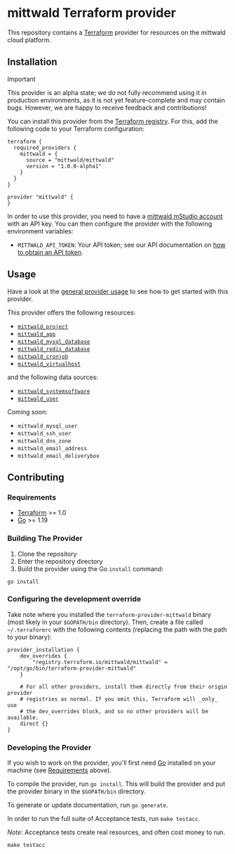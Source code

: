 # mittwald Terraform provider

This repository contains a [Terraform](https://www.terraform.io) provider for resources on the mittwald cloud platform. 

## Installation

> [!IMPORTANT]
> This provider is an alpha state; we do not fully recommend using it in production environments, as it is not yet feature-complete and may contain bugs. However, we are happy to receive feedback and contributions!

You can install this provider from the [Terraform registry](https://registry.terraform.io/providers/mittwald/mittwald/latest). For this, add the following code to your Terraform configuration:

```hcl
terraform {
  required_providers {
    mittwald = {
      source = "mittwald/mittwald"
      version = "1.0.0-alpha1"
    }
  }
}

provider "mittwald" {
}
```

In order to use this provider, you need to have a [mittwald mStudio account](https://studio.mittwald.de) with an API key. You can then configure the provider with the following environment variables:

- `MITTWALD_API_TOKEN`: Your API token; see our API documentation on [how to obtain an API token](https://developer.mittwald.de/docs/v2/api/intro/).

## Usage

Have a look at the [general provider usage](https://registry.terraform.io/providers/mittwald/mittwald/latest/docs) to see how to get started with this provider.

This provider offers the following resources:

- [`mittwald_project`](https://registry.terraform.io/providers/mittwald/mittwald/latest/docs/resources/project)
- [`mittwald_app`](https://registry.terraform.io/providers/mittwald/mittwald/latest/docs/resources/app)
- [`mittwald_mysql_database`](https://registry.terraform.io/providers/mittwald/mittwald/latest/docs/resources/mysql_database)
- [`mittwald_redis_database`](https://registry.terraform.io/providers/mittwald/mittwald/latest/docs/resources/redis_database)
- [`mittwald_cronjob`](https://registry.terraform.io/providers/mittwald/mittwald/latest/docs/resources/cronjob)
- [`mittwald_virtualhost`](https://registry.terraform.io/providers/mittwald/mittwald/latest/docs/resources/virtualhost)

and the following data sources:

- [`mittwald_systemsoftware`](https://registry.terraform.io/providers/mittwald/mittwald/latest/docs/data-sources/systemsoftware)
- [`mittwald_user`](https://registry.terraform.io/providers/mittwald/mittwald/latest/docs/data-sources/user)

Coming soon:

- `mittwald_mysql_user`
- `mittwald_ssh_user`
- `mittwald_dns_zone`
- `mittwald_email_address`
- `mittwald_email_deliverybox`

## Contributing

### Requirements

- [Terraform](https://developer.hashicorp.com/terraform/downloads) >= 1.0
- [Go](https://golang.org/doc/install) >= 1.19

### Building The Provider

1. Clone the repository
1. Enter the repository directory
1. Build the provider using the Go `install` command:

```shell
go install
```

### Configuring the development override

Take note where you installed the `terraform-provider-mittwald` binary (most likely in your `$GOPATH/bin` directory). Then, create a file called `~/.terraformrc` with the following contents (replacing the path with the path to your binary):

```
provider_installation {
    dev_overrides {
        "registry.terraform.io/mittwald/mittwald" = "/opt/go/bin/terraform-provider-mittwald"
    }

    # For all other providers, install them directly from their origin provider
    # registries as normal. If you omit this, Terraform will _only_ use
    # the dev_overrides block, and so no other providers will be available.
    direct {}
}
```

### Developing the Provider

If you wish to work on the provider, you'll first need [Go](http://www.golang.org) installed on your machine (see [Requirements](#requirements) above).

To compile the provider, run `go install`. This will build the provider and put the provider binary in the `$GOPATH/bin` directory.

To generate or update documentation, run `go generate`.

In order to run the full suite of Acceptance tests, run `make testacc`.

*Note:* Acceptance tests create real resources, and often cost money to run.

```shell
make testacc
```

